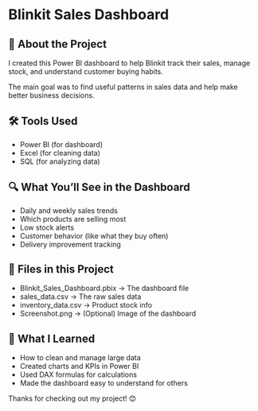 # Blinkit Sales Dashboard

## 📌 About the Project
I created this Power BI dashboard to help Blinkit track their sales, manage stock, and understand customer buying habits.

The main goal was to find useful patterns in sales data and help make better business decisions.

## 🛠 Tools Used
- Power BI (for dashboard)
- Excel (for cleaning data)
- SQL (for analyzing data)

## 🔍 What You’ll See in the Dashboard
- Daily and weekly sales trends
- Which products are selling most
- Low stock alerts
- Customer behavior (like what they buy often)
- Delivery improvement tracking

## 📂 Files in this Project
- Blinkit_Sales_Dashboard.pbix → The dashboard file  
- sales_data.csv → The raw sales data  
- inventory_data.csv → Product stock info  
- Screenshot.png → (Optional) Image of the dashboard

## 🚀 What I Learned
- How to clean and manage large data
- Created charts and KPIs in Power BI
- Used DAX formulas for calculations
- Made the dashboard easy to understand for others

Thanks for checking out my project! 😊